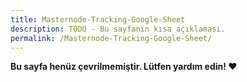 ```yaml
---
title: Masternode-Tracking-Google-Sheet
description: TODO - Bu sayfanın kısa açıklaması.
permalink: /Masternode-Tracking-Google-Sheet/
---
```


**Bu sayfa henüz çevrilmemiştir. Lütfen yardım edin! ❤**
